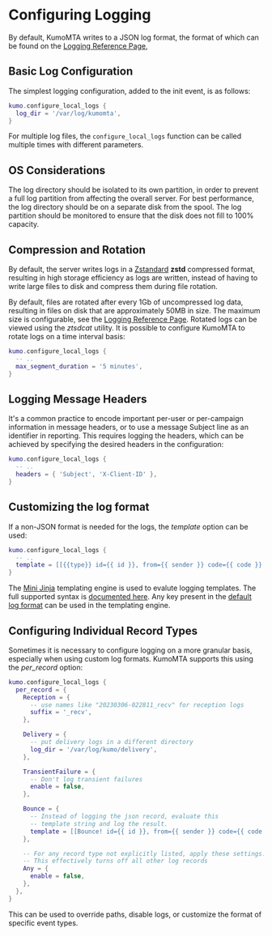 # Configuring Logging

By default, KumoMTA writes to a JSON log format, the format of which can be found on the [Logging Reference Page](../../reference/kumo/configure_local_logs.md#log-record),

## Basic Log Configuration

The simplest logging configuration, added to the init event, is as follows:

```lua
kumo.configure_local_logs {
  log_dir = '/var/log/kumomta',
}
```

For multiple log files, the `configure_local_logs` function can be called multiple times with different parameters.

## OS Considerations

The log directory should be isolated to its own partition, in order to prevent a full log partition from affecting the overall server. For best performance, the log directory should be on a separate disk from the spool. The log partition should be monitored to ensure that the disk does not fill to 100% capacity.

## Compression and Rotation

By default, the server writes logs in a [Zstandard](https://en.wikipedia.org/wiki/Zstd) **zstd** compressed format, resulting in high storage efficiency as logs are written, instead of having to write large files to disk and compress them during file rotation.

By default, files are rotated after every 1Gb of uncompressed log data, resulting in files on disk that are approximately 50MB in size. The maximum size is configurable, see the [Logging Reference Page](../../reference/kumo/configure_local_logs.md#max_file_size). Rotated logs can be viewed using the *ztsdcat* utility. It is possible to configure KumoMTA to rotate logs on a time interval basis:

```lua
kumo.configure_local_logs {
  -- ..
  max_segment_duration = '5 minutes',
}
```

## Logging Message Headers

It's a common practice to encode important per-user or per-campaign information in message headers, or to use a message Subject line as an identifier in reporting. This requires logging the headers, which can be achieved by specifying the desired headers in the configuration:

```lua
kumo.configure_local_logs {
  -- ..
  headers = { 'Subject', 'X-Client-ID' },
}
```

## Customizing the log format

If a non-JSON format is needed for the logs, the *template* option can be used:

```lua
kumo.configure_local_logs {
  -- ..
  template = [[{{type}} id={{ id }}, from={{ sender }} code={{ code }} age={{ timestamp - created }}]],
}
```

The [Mini Jinja](https://docs.rs/minijinja/latest/minijinja/) templating engine
is used to evalute logging templates.  The full supported syntax is [documented
here](https://docs.rs/minijinja/latest/minijinja/syntax/index.html). Any key present in the [default log format](../../reference/kumo/configure_local_logs.md#log-record) can be used in the templating engine.

## Configuring Individual Record Types

Sometimes it is necessary to configure logging on a more granular basis, especially when using custom log formats. KumoMTA supports this using the *per_record* option:

```lua
kumo.configure_local_logs {
  per_record = {
    Reception = {
      -- use names like "20230306-022811_recv" for reception logs
      suffix = '_recv',
    },

    Delivery = {
      -- put delivery logs in a different directory
      log_dir = '/var/log/kumo/delivery',
    },

    TransientFailure = {
      -- Don't log transient failures
      enable = false,
    },

    Bounce = {
      -- Instead of logging the json record, evaluate this
      -- template string and log the result.
      template = [[Bounce! id={{ id }}, from={{ sender }} code={{ code }} age={{ timestamp - created }}]],
    },

    -- For any record type not explicitly listed, apply these settings.
    -- This effectively turns off all other log records
    Any = {
      enable = false,
    },
  },
}
```

This can be used to override paths, disable logs, or customize the format of specific event types.
